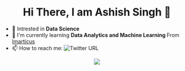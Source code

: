

<!--
**ashish2424/ashish2424** is a ✨ _special_ ✨ repository because its `README.md` (this file) appears on your GitHub profile.

Here are some ideas to get you started:

- 🔭 I’m currently working on ...
- 🌱 I’m currently learning ...
- 👯 I’m looking to collaborate on ...
- 🤔 I’m looking for help with ...
- 💬 Ask me about ...
- 📫 How to reach me: ...
- 😄 Pronouns: ...
- ⚡ Fun fact: ...
-->

### <h1 align="center">Hi There, I am Ashish Singh 👋</h1>
- 🔭 Intrested in <strong> Data Science</strong>
- 🌱 I'm currently learning <strong>Data Analytics and Machine Learning </strong> From <a href="https://imarticus.org/"  target="_blank">Imarticus</a>
- 📫 How to reach me:
    ![Twitter URL](https://img.shields.io/twitter/url?label=Twitter&style=social&url=https%3A%2F%2Ftwitter.com%2Fashishs2351)
   
<p align="Center">
<img src = "https://github-readme-stats.vercel.app/api?username=ashish2424&theme=tokyonight"
</p>

